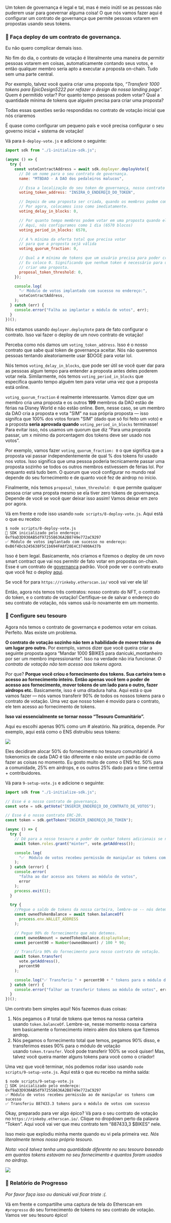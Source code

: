 Um token de governança é legal e tal, mas é meio inútil se as pessoas não puderem usar para goevernar alguma coisa! O que nós vamos fazer aqui é configurar um contrato de governança que permite pessoas votarem em propostas usando seus tokens.

### 📝 Faça deploy de um contrato de governança.

Eu não quero complicar demais isso.

No fim do dia, o contrato de votação é literalmente uma maneira de permitir pessoas votarem em coisas, automaticamente contando seus votos, e então qualquer membro seria apto a executar a proposta on-chain. Tudo sem uma parte central.

Por exemplo, talvez você queira criar uma proposta tipo, *“Transferir 1000 tokens para EpicDesign5222 por refazer o design da nossa landing page”.* Quem é permitido votar? Por quanto tempo pessoas podem votar? Qual a quantidade mínima de tokens que alguém precisa para criar uma proposta?

Todas essas questões serão respondidas no contrato de votação inicial que nós criaremos

É quase como configurar um pequeno país e você precisa configurar o seu governo inicial + sistema de votação!

Vá para `8-deploy-vote.js` e adicione o seguinte:

```jsx
import sdk from "./1-initialize-sdk.js";

(async () => {
  try {
    const voteContractAddress = await sdk.deployer.deployVote({
      // Dê um nome para o seu contrato de governança.
      name: "MTBDAO - A DAO dos pedaleiros malucos",

      // Essa a localização do seu token de governança, nosso contrato ERC-20!
      voting_token_address: "INSIRA_O_ENDEREÇO_DO_TOKEN",

      // Depois de uma proposta ser criada, quando os membros podem começar a votar?
      // Por agora, colocamos isso como imediatamente.
      voting_delay_in_blocks: 0,

      // Por quanto tempo membros podem votar em uma proposta quando ela é criada?
      // Aqui, nós configuramos como 1 dia (6570 blocos)
      voting_period_in_blocks: 6570,

      // A % mínima da oferta total que precisa votar 
      // para que a proposta sejá válida
      voting_quorum_fraction: 0,

      // Qual a # mínima de tokens que um usuário precisa para poder criar uma proposta?
      // Eu coloco 0. Significando que nenhum token é necessário para um usuário poder
      // criar uma proposta.
      proposal_token_threshold: 0,
    });

    console.log(
      "✅ Módulo de votos implantado com sucesso no endereço:",
      voteContractAddress,
    );
  } catch (err) {
    console.error("Falha ao implantar o módulo de votos", err);
  }
})();

```

Nós estamos usando `deployer.deployVote` para de fato configurar o contrato. Isso vai fazer o deploy de um novo contrato de votação!

Perceba como nós damos um `voting_token_address`. Isso é o nosso contrato que sabe qual token de governança aceitar. Nós não queremos pessoas tentando aleatoriamente usar $DOGE para votar lol.

Nós temos `voting_delay_in_blocks`, que pode ser útil se você quer dar para as pessoas algum tempo para entender a proposta antes deles poderem votar nela. Similarmente, nós temos `voting_period_in_blocks` que especifica quanto tempo alguém tem para votar uma vez que a proposta está online.

`voting_quorum_fraction` é realmente interessante. Vamos dizer que um membro cria uma proposta e os outros **199** membros da DAO estão de férias na Disney World e não estão online. Bem, nesse caso, se um membro da DAO cria a proposta e vota "SIM" na sua própria proposta — isso signifca que 100% dos votos foram "SIM" (dado que só foi feito um voto) e a proposta **seria aprovada quando** `voting_period_in_blocks` terminasse! Para evitar isso, nós usamos um quorum que diz “Para uma proposta passar, um x mínimo da porcentagem dos tokens deve ser usado nos votos”.

Por exemplo, vamos fazer `voting_quorum_fraction: 0` o que significa que a proposta vai passar independentemente de qual % dos tokens foi usado nos votos. Isso significa que uma pessoa poderia tecnicamente passar uma proposta sozinho se todos os outros membros estivessem de férias lol. Por enquanto está tudo bem. O quorum que você configurar no mundo real depende do seu fornecimento e de quanto você fez de airdrop no início.

Finalmente, nós temos `proposal_token_threshold: 0` que permite qualquer pessoa criar uma propsta mesmo se ela tiver zero tokens de governança. Depende de você se você quer deixar isso assim! Vamos deixar em zero por agora.

Vá em frente e rode isso usando `node scripts/8-deploy-vote.js`. Aqui está o que eu recebo:

```plaintext
$ node scripts/8-deploy-vote.js 
👋 SDK inicializado pelo endereço: 0xf9aD3D930AB5df972558636A2B8749e772aC9297
✅ Módulo de votos implantado com sucesso no endereço: 0xB6f4Dcb245638F5C1b694FA8f28E4C37400A437b
```

Isso é bem legal. Basicamente, nós criamos e fizemos o deploy de um novo smart contract que vai nos permitir de fato votar em propostas on-chain. Esse é um contrato de [governança](https://docs.openzeppelin.com/contracts/4.x/api/governance?utm_source=web3dev&utm_medium=web3dev_project) padrão. Você pode ver o contrato exato que você fez o deploy [aqui](https://github.com/thirdweb-dev/contracts/blob/main/contracts/vote/VoteERC20.sol?utm_source=web3dev&utm_medium=web3dev_project).

Se você for para `https://rinkeby.etherscan.io/` você vai ver ele lá!

Então, agora nós temos três contratos: nosso contrato do NFT, o contrato do token, e o contrato de votação! Certifique-se de salvar o endereço do seu contrato de votação, nós vamos usá-lo novamente em um momento.

### 🏦 Configure seu tesouro

Agora nós temos o contrato de governança e podemos votar em coisas. Perfeito. Mas existe um problema.

**O contrato de votação sozinho não tem a habilidade de mover tokens de um lugar pro outro.** Por exemplo, vamos dizer que você queira criar a seguinte proposta agora “Mandar 1000 $BIKES para danicuki_montanheiro por ser um membro impressionante”. Isso na verdade não iria funcionar. *O contrato de votação não tem acesso aos tokens agora.*

Por que? **Porque você criou o fornecimento dos tokens. Sua carteira tem o acesso ao fornecimento inteiro. Então apenas você tem o poder de acesso aos fornecimento, mover tokens de um lado para o outro, fazer airdrops etc.** Basicamente, isso é uma ditadura haha. Aqui está o que vamos fazer — nós vamos transferir 90% de todos os nossos tokens para o contrato de votação. Uma vez que nosso token é movido para o contrato, ele tem acesso ao fornecimento de tokens.

**Isso vai essencialmente se tornar nosso “Tesouro Comunitário”.**

Aqui eu escolhi apenas 90% como um # aleatório. Na prática, depende. Por exemplo, aqui está como o ENS distruibiu seus tokens:

![](https://i.imgur.com/9rhwrzV.png)

Eles decidiram alocar 50% do fornecimento no tesouro comunitário! A tokenomics de cada DAO é tão diferente e não existe um padrão de como fazer as coisas no momento. Eu gosto muito de como o ENS fez. 50% para a comunidade, 25% em airdrops, e os outros 25% dado para o time central + contribuidores.

Vá para `9-setup-vote.js` e adicione o seguinte:

```jsx
import sdk from "./1-initialize-sdk.js";

// Esse é o nosso contrato de governança.
const vote = sdk.getVote("INSERIR_ENDEREÇO_DO_CONTRATO_DE_VOTOS");

// Esse é o nosso contrato ERC-20.
const token = sdk.getToken("INSERIR_ENDEREÇO_DO_TOKEN");

(async () => {
  try {
    // Dê para a nosso tesouro o poder de cunhar tokens adicionais se necessário.
    await token.roles.grant("minter", vote.getAddress());

    console.log(
      "✅  Módulo de votos recebeu permissão de manipular os tokens com sucesso"
    );
  } catch (error) {
    console.error(
      "falha ao dar acesso aos tokens ao módulo de votos",
      error
    );
    process.exit(1);
  }

  try {
    //Pegue o saldo de tokens da nossa carteira, lembre-se -- nós detemos basicamente o fornecimento inteiro agora!
    const ownedTokenBalance = await token.balanceOf(
      process.env.WALLET_ADDRESS
    );

    // Pegue 90% do fornecimento que nós detemos.
    const ownedAmount = ownedTokenBalance.displayValue;
    const percent90 = Number(ownedAmount) / 100 * 90;

    // Transfira 90% do fornecimento para nosso contrato de votação.
    await token.transfer(
      vote.getAddress(),
      percent90
    ); 

    console.log("✅ Transferiu " + percent90 + " tokens para o módulo de votos com sucesso");
  } catch (err) {
    console.error("falhar ao transferir tokens ao módulo de votos", err);
  }
})();

```

Um contrato bem simples aqui! Nós fazemos duas coisas:

1. Nós pegamos o # total de tokens que temos na nossa carteira usando `token.balanceOf`. Lembre-se, nesse momento nossa carteira tem basicamente o fornecimento inteiro além dos tokens que fizemos airdrop.
2. Nós pegamos o fornecimento total que temos, pegamos 90% disso, e transferimos esses 90% para o módulo de votação usando `token.transfer`. Você pode transferir 100% se você quiser! Mas, talvez você queira manter alguns tokens para você como o criador!

Uma vez que você terminar, nós podemos rodar isso usando `node scripts/9-setup-vote.js`. Aqui está o que eu recebo na minha saída:

```plaintext
$ node scripts/9-setup-vote.js 
👋 SDK inicializado pelo endereço: 0xf9aD3D930AB5df972558636A2B8749e772aC9297
✅ Módulo de votos recebeu permissão ao de manipular os tokens com sucesso
✅ Transferiu 887433.3 tokens para o módulo de votos com sucesso
```

Okay, preparado para ver algo épico? Vá para o seu contrato de votação no `https://rinkeby.etherscan.io/`. Clique no dropdown perto da palavra “Token”. Aqui você vai ver que meu contrato tem “887433,3 $BIKES” nele.

Isso meio que explodiu minha mente quando eu vi pela primeira vez. *Nós literalmente temos nosso próprio tesouro.*

*Nota: você talvez tenha uma quantidade diferente no seu tesouro baseado em quantos tokens estavam no seu fornecimento e quantos foram usados no airdrop.*

![](https://i.imgur.com/bdAUxM6.png)

### 🚨 Relatório de Progresso

*Por favor faça isso ou danicuki vai ficar triste :(.*

Vá em frente e compartilhe uma captura de tela do Etherscan em `#progresso` do seu fornecimento de tokens no seu contrato de votação. Vamos ver seu tesouro épico!
